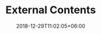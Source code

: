 ---
title: "External Contents"
date: 2018-12-29T11:02:05+06:00
icon: "ti-credit-card"
description: "Lorem ipsum dolor sit amet ipsum dolor sit amet ipsum dolor sit amet"
type: "docs"
---
